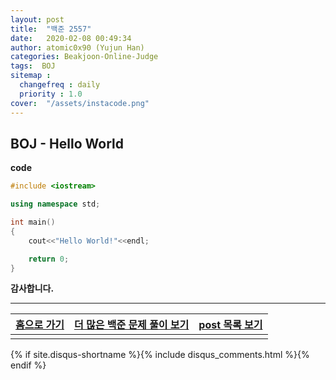 ```yaml
---
layout: post
title:  "백준 2557"
date:   2020-02-08 00:49:34
author: atomic0x90 (Yujun Han)
categories: Beakjoon-Online-Judge
tags:  BOJ
sitemap :
  changefreq : daily
  priority : 1.0
cover:  "/assets/instacode.png"
---
```



## BOJ - Hello World

**code**
```cpp
#include <iostream>

using namespace std;

int main()
{
	cout<<"Hello World!"<<endl;

	return 0;
}
```

**감사합니다.**

---

[홈으로 가기][01]	|[더 많은 백준 문제 풀이 보기][00]	|[post 목록 보기][02]
:------:		|:------:				|:------:
			|					|

[00]: https://atomic0x90.github.io/posts/#beakjoon-online-judge "Beakjoon post"
[01]: https://atomic0x90.github.io/ "home"
[02]: https://atomic0x90.github.io/posts/ "posts"


{% if site.disqus-shortname %}{% include disqus_comments.html %}{% endif %}
